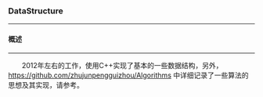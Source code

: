 ### DataStructure
***

#### **概述**
***
　　2012年左右的工作，使用C++实现了基本的一些数据结构，另外，https://github.com/zhujunpengguizhou/Algorithms 中详细记录了一些算法的思想及其实现，请参考。
